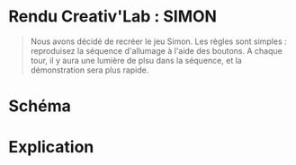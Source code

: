 # Rendu Creativ'Lab : SIMON 

> Nous avons décidé de recréer le jeu Simon. Les règles sont simples : reproduisez la séquence d'allumage à l'aide des boutons. A chaque tour, il y aura une lumière de plsu dans la séquence, et la démonstration sera plus rapide.

# Schéma

# Explication 









